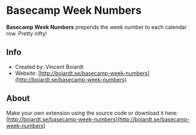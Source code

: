# Basecamp Week Numbers
**Basecamp Week Numbers** prepends the week number to each calendar row. Pretty nifty!

## Info
* Created by: Vincent Boiardt
* Website: [http://boiardt.se/basecamp-week-numbers](http://boiardt.se/basecamp-week-numbers)

## About
Make your own extension using the source code or download it here:
[http://boiardt.se/basecamp-week-numbers](http://boiardt.se/basecamp-week-numbers)

